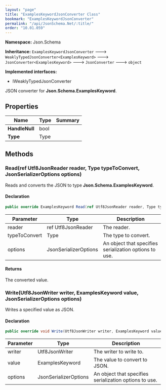 ```yaml
---
layout: "page"
title: "ExamplesKeywordJsonConverter Class"
bookmark: "ExamplesKeywordJsonConverter"
permalink: "/api/JsonSchema.Net/:title/"
order: "10.01.059"
---
```

**Namespace:** Json.Schema

**Inheritance:**
`ExamplesKeywordJsonConverter`
 🡒 
`WeaklyTypedJsonConverter<ExamplesKeyword>`
 🡒 
`JsonConverter<ExamplesKeyword>`
 🡒 
`JsonConverter`
 🡒 
`object`

**Implemented interfaces:**

- IWeaklyTypedJsonConverter

JSON converter for **Json.Schema.ExamplesKeyword**.

## Properties

| Name | Type | Summary |
|---|---|---|
| **HandleNull** | bool |  |
| **Type** | Type |  |

## Methods

### Read(ref Utf8JsonReader reader, Type typeToConvert, JsonSerializerOptions options)

Reads and converts the JSON to type **Json.Schema.ExamplesKeyword**.

#### Declaration

```c#
public override ExamplesKeyword Read(ref Utf8JsonReader reader, Type typeToConvert, JsonSerializerOptions options)
```

| Parameter | Type | Description |
|---|---|---|
| reader | ref Utf8JsonReader | The reader. |
| typeToConvert | Type | The type to convert. |
| options | JsonSerializerOptions | An object that specifies serialization options to use. |


#### Returns

The converted value.

### Write(Utf8JsonWriter writer, ExamplesKeyword value, JsonSerializerOptions options)

Writes a specified value as JSON.

#### Declaration

```c#
public override void Write(Utf8JsonWriter writer, ExamplesKeyword value, JsonSerializerOptions options)
```

| Parameter | Type | Description |
|---|---|---|
| writer | Utf8JsonWriter | The writer to write to. |
| value | ExamplesKeyword | The value to convert to JSON. |
| options | JsonSerializerOptions | An object that specifies serialization options to use. |



